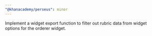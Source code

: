 ```yaml
---
"@khanacademy/perseus": minor
---
```


Implement a widget export function to filter out rubric data from widget options for the orderer widget.
